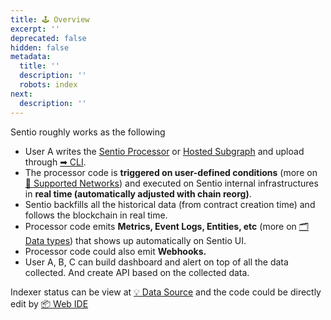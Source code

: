 ```yaml
---
title: 🕹️ Overview
excerpt: ''
deprecated: false
hidden: false
metadata:
  title: ''
  description: ''
  robots: index
next:
  description: ''
---
```

Sentio roughly works as the following

* User A writes the [Sentio Processor](processor-basic) or [Hosted Subgraph](doc:hosted-subgraph)  and upload through [➡ CLI](doc:cli-reference).
* The processor code is **triggered on user-defined conditions** (more on [💎 Supported Networks](doc:supported-networks)) and executed on Sentio internal infrastructures in **real time (automatically adjusted with chain reorg)**.
* Sentio backfills all the historical data (from contract creation time) and follows the blockchain in real time.
* Processor code emits **Metrics, Event Logs, Entities, etc** (more on [🗂️ Data types](doc:data-types)) that shows up automatically on Sentio UI.
* Processor code could also emit **Webhooks.**
* User A, B, C can build dashboard and alert on top of all the data collected. And create API based on the collected data.

Indexer status can be view at [💡 Data Source](doc:data-source) and the code could be directly edit by [📦 Web IDE](doc:web-ide)